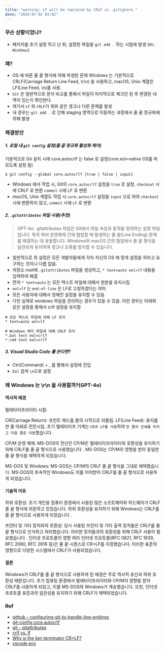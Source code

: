 ```yaml
---
title: "warning: LF will be replaced by CRLF in .gitignore."
date: "2024-07-02 03:02"
---
```


### 무슨 상황이었나?

- 패키지를 초기 설정 하고 난 뒤, 설정한 파일을 `git add .` 하는 시점에 발생 (`OS: Windows`)

### 왜?

- OS 에 따른 줄 끝 형식에 의해 파생된 문제 Windows 는 기본적으로 CRLF(Carriage Return Line Feed, \r\n) 을 사용하고, macOS, Unix 계열은 LF(Line Feed, \n)를 사용.
- `Git` 은 일반적으로 문자 비교를 통해서 파일이 마지막으로 체크인 된 후 변경된 내역이 있는지 확인한다.
- 여기서 `LF` 와 `CRLF`가 위와 같은 경고나 다른 문제를 발생
- 내 경우는 `git add .` 로 인해 staging 영역으로 이동하는 과정에서 줄 끝 정규화에 의해 발생

### 해결방안

##### 1. 로컬 내 `git config` 설정(줄 끝 정규화 활성화 제어)

기본적으로 Git 설치 시에 core.autocrlf 는 false 로 설정(core.eol=native OS를 따르도록 설정 됨)

```shell
$ git config --global core.autocrlf [true | false | input]
```

- Windows 에서 작업 시, Git의 `core.autocrlf` 설정을 `true` 로 설정, `checkout` 시에 CRLF 로 변환 `commit` 시에 LF 로 변환
- macOS, Unix 계열도 작업 시 `core.autocrlf` 설정을 `input` 으로 하여 `checkout` 시에 변환하지 않고, `commit` 시에 `LF` 로 변환

##### 2. `.gitattributes` 파일 사용(추천)

> GPT-4o: .gitattributes 파일은 Git에서 파일 속성과 동작을 정의하는 설정 파일입니다. 특히 여러 운영체제 간에 협업할 때 발생하는 줄 끝(Line Ending) 문제를 해결하는 데 유용합니다. Windows와 macOS 간의 협업에서 줄 끝 형식을 일관되게 유지하여 경고나 오류를 방지할 수 있습니다.

- 일반적으로 위 설정은 모든 개발자들에게 각자 자신의 OS 에 맞게 설정을 하라고 요구하는 것이나 다름 없음.
- 저장소 root에 `.gitattributes` 파일을 생성하고, `* text=auto eol=lf` 내용을 입력하여 해결
- 먼저 `* text=auto` 는 모든 텍스트 파일에 대해서 원본을 유지시킴
- `eol=lf` 는 `end-of-line` 은 LF로 고정하겠다는 의미
- 모든 사용자에 대해서 정해진 설정을 유지할 수 있음
- 다만 실제로 windows 파일을 관리하는 경우가 있을 수 있음.
  이런 경우는 아래와 같은 설정을 통해서 crlf 설정을 유지함

```
# 모든 텍스트 파일에 대해 LF 유지
* text=auto eol=lf

# Windows 배치 파일에 대해 CRLF 유지
*.bat text eol=crlf
*.cmd text eol=crlf
```

##### 3. Visual Studio Code 를 쓴다면?

- Ctrl(Command) + , 를 통해서 설정에 진입
- `Eol` 검색 `\n`으로 설정

### 왜 Windows 는 \r\n 을 사용할까?(GPT-4o)

#### 역사적 배경

텔레타이프라이터 시절:

CR(Carriage Return): 프린트 헤드를 줄의 시작으로 되돌림.
LF(Line Feed): 용지를 한 줄 아래로 전진시킴.
초기 텔레타이프 기계는 `CR과 LF를 사용`하여 `한 줄의 인쇄를 마치고 다음 줄로 이동`했습니다 .

CP/M 운영 체제:
MS-DOS의 전신인 CP/M은 텔레타이프라이터와 호환성을 유지하기 위해 CRLF를 줄 끝 형식으로 사용했습니다 .
MS-DOS는 CP/M의 영향을 받아 동일한 줄 끝 형식을 채택하게 되었습니다.

MS-DOS 및 Windows:
MS-DOS는 CP/M의 CRLF 줄 끝 형식을 그대로 채택했습니다.
MS-DOS의 후속작인 Windows도 이를 이어받아 CRLF를 줄 끝 형식으로 사용하게 되었습니다.

#### 기술적 이유

하위 호환성:
초기 개인용 컴퓨터 환경에서 사용된 많은 소프트웨어와 하드웨어가 CRLF 줄 끝 형식에 의존하고 있었습니다.
하위 호환성을 유지하기 위해 Windows는 CRLF를 줄 끝 형식으로 사용하게 되었습니다 .

프린터 및 기타 장치와의 호환성:
당시 사용된 프린터 및 기타 출력 장치들은 CRLF를 줄 끝 형식으로 인식하고 처리했습니다.
이러한 장치들과의 호환성을 위해 CRLF 사용이 필요했습니다 .
인터넷 프로토콜의 영향
여러 인터넷 프로토콜(RFC 0821, RFC 1939, RFC 2060, RFC 2616 등)은 줄 끝 시퀀스로 CR+LF를 지정했습니다.
이러한 표준의 영향으로 다양한 시스템에서 CRLF가 사용되었습니다.

#### 결론

Windows가 CRLF를 줄 끝 형식으로 사용하게 된 배경은 주로 역사적 유산과 하위 호환성 때문입니다. 초기 컴퓨팅 환경에서 텔레타이프라이터와 CP/M의 영향을 받아 CRLF를 사용하게 되었고, 이를 MS-DOS와 Windows가 계승했습니다. 또한, 인터넷 프로토콜 표준과의 일관성을 유지하기 위해 CRLF가 채택되었습니다.

### Ref

- [github - configuring-git-to-handle-line-endings](https://docs.github.com/en/get-started/getting-started-with-git/configuring-git-to-handle-line-endings)
- [git-config core.autocrlf](https://git-scm.com/docs/git-config#Documentation/git-config.txt-coreautocrlf)
- [git - gitattributes](https://git-scm.com/docs/gitattributes)
- [crlf vs. lf](https://www.aleksandrhovhannisyan.com/blog/crlf-vs-lf-normalizing-line-endings-in-git/#a-simple-gitattributes-config)
- [Why is the lien terminator CR+LF?](https://devblogs.microsoft.com/oldnewthing/20040318-00/?p=40193)
- [vscode env](https://stackoverflow.com/a/73985251)
